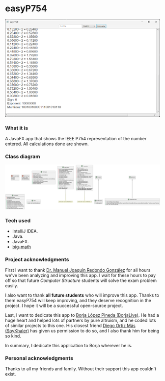 # easyP754

![easyP754 output for 3.1415](src/main/resources/demo.png)

### What it is

A JavaFX app that shows the IEEE P754 representation of the number entered. All calculations done are shown.

### Class diagram

![Class diagram](src/main/resources/uml.png)

### Tech used

* IntelliJ IDEA.
* Java.
* JavaFX.
* [big-math](https://github.com/eobermuhlner/big-math)

### Project acknowledgments

First I want to
thank [Dr. Manuel Joaquín Redondo González](https://produccioncientifica.uhu.es/investigadores/211190/detalle?lang=en)
for all hours we've been analyzing and improving this app.
I wait for these hours to pay off so that future _Computer Structure_ students will solve the exam problem easily.

I also want to thank **all future students** who will improve this app. Thanks to them easyP754 will keep improving, and
they deserve recognition in the project. I hope it will be a successful open-source project.

Last, I want to dedicate this app to [Borja López Pineda (BorjaLive)](https://github.com/BorjaLive). He had a huge
heart and helped lots of
partners by pure altruism, and he coded lots of similar projects to this one.
His closest friend [Diego Ortiz Más (SoyKhaler)](https://github.com/soykhaler) has given us permission to do so, and I
also thank him for being so
kind.

In summary, I dedicate this application to Borja wherever he is.

### Personal acknowledgments

Thanks to all my friends and family. Without their support this app couldn't exist.